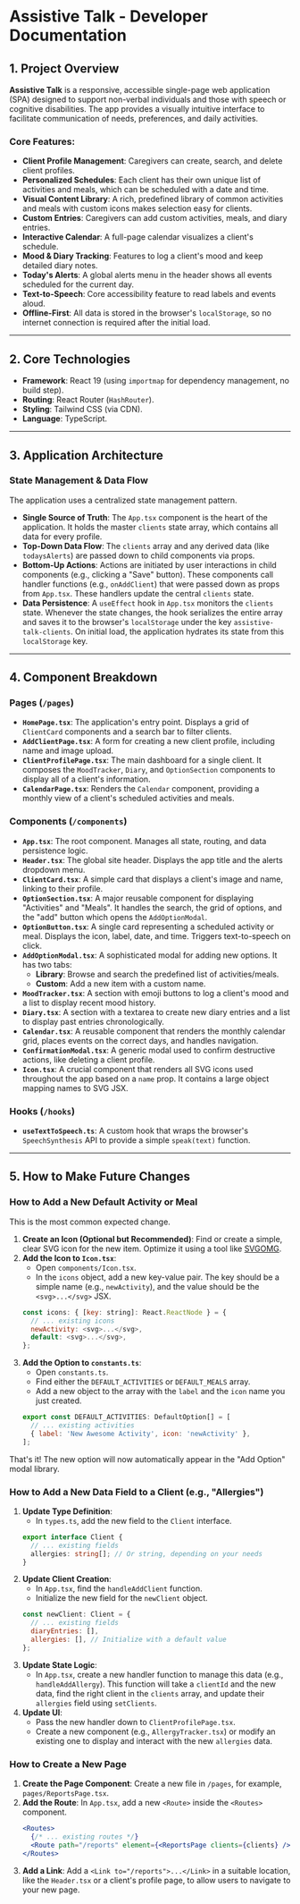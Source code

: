 
# Assistive Talk - Developer Documentation

## 1. Project Overview

**Assistive Talk** is a responsive, accessible single-page web application (SPA) designed to support non-verbal individuals and those with speech or cognitive disabilities. The app provides a visually intuitive interface to facilitate communication of needs, preferences, and daily activities.

### Core Features:
- **Client Profile Management**: Caregivers can create, search, and delete client profiles.
- **Personalized Schedules**: Each client has their own unique list of activities and meals, which can be scheduled with a date and time.
- **Visual Content Library**: A rich, predefined library of common activities and meals with custom icons makes selection easy for clients.
- **Custom Entries**: Caregivers can add custom activities, meals, and diary entries.
- **Interactive Calendar**: A full-page calendar visualizes a client's schedule.
- **Mood & Diary Tracking**: Features to log a client's mood and keep detailed diary notes.
- **Today's Alerts**: A global alerts menu in the header shows all events scheduled for the current day.
- **Text-to-Speech**: Core accessibility feature to read labels and events aloud.
- **Offline-First**: All data is stored in the browser's `localStorage`, so no internet connection is required after the initial load.

---

## 2. Core Technologies

- **Framework**: React 19 (using `importmap` for dependency management, no build step).
- **Routing**: React Router (`HashRouter`).
- **Styling**: Tailwind CSS (via CDN).
- **Language**: TypeScript.

---

## 3. Application Architecture

### State Management & Data Flow
The application uses a centralized state management pattern.

- **Single Source of Truth**: The `App.tsx` component is the heart of the application. It holds the master `clients` state array, which contains all data for every profile.
- **Top-Down Data Flow**: The `clients` array and any derived data (like `todaysAlerts`) are passed down to child components via props.
- **Bottom-Up Actions**: Actions are initiated by user interactions in child components (e.g., clicking a "Save" button). These components call handler functions (e.g., `onAddClient`) that were passed down as props from `App.tsx`. These handlers update the central `clients` state.
- **Data Persistence**: A `useEffect` hook in `App.tsx` monitors the `clients` state. Whenever the state changes, the hook serializes the entire array and saves it to the browser's `localStorage` under the key `assistive-talk-clients`. On initial load, the application hydrates its state from this `localStorage` key.

---

## 4. Component Breakdown

### Pages (`/pages`)
- **`HomePage.tsx`**: The application's entry point. Displays a grid of `ClientCard` components and a search bar to filter clients.
- **`AddClientPage.tsx`**: A form for creating a new client profile, including name and image upload.
- **`ClientProfilePage.tsx`**: The main dashboard for a single client. It composes the `MoodTracker`, `Diary`, and `OptionSection` components to display all of a client's information.
- **`CalendarPage.tsx`**: Renders the `Calendar` component, providing a monthly view of a client's scheduled activities and meals.

### Components (`/components`)
- **`App.tsx`**: The root component. Manages all state, routing, and data persistence logic.
- **`Header.tsx`**: The global site header. Displays the app title and the alerts dropdown menu.
- **`ClientCard.tsx`**: A simple card that displays a client's image and name, linking to their profile.
- **`OptionSection.tsx`**: A major reusable component for displaying "Activities" and "Meals". It handles the search, the grid of options, and the "add" button which opens the `AddOptionModal`.
- **`OptionButton.tsx`**: A single card representing a scheduled activity or meal. Displays the icon, label, date, and time. Triggers text-to-speech on click.
- **`AddOptionModal.tsx`**: A sophisticated modal for adding new options. It has two tabs:
    - **Library**: Browse and search the predefined list of activities/meals.
    - **Custom**: Add a new item with a custom name.
- **`MoodTracker.tsx`**: A section with emoji buttons to log a client's mood and a list to display recent mood history.
- **`Diary.tsx`**: A section with a textarea to create new diary entries and a list to display past entries chronologically.
- **`Calendar.tsx`**: A reusable component that renders the monthly calendar grid, places events on the correct days, and handles navigation.
- **`ConfirmationModal.tsx`**: A generic modal used to confirm destructive actions, like deleting a client profile.
- **`Icon.tsx`**: A crucial component that renders all SVG icons used throughout the app based on a `name` prop. It contains a large object mapping names to SVG JSX.

### Hooks (`/hooks`)
- **`useTextToSpeech.ts`**: A custom hook that wraps the browser's `SpeechSynthesis` API to provide a simple `speak(text)` function.

---

## 5. How to Make Future Changes

### How to Add a New Default Activity or Meal

This is the most common expected change.

1.  **Create an Icon (Optional but Recommended)**: Find or create a simple, clear SVG icon for the new item. Optimize it using a tool like [SVGOMG](https://jakearchibald.github.io/svgomg/).
2.  **Add the Icon to `Icon.tsx`**:
    - Open `components/Icon.tsx`.
    - In the `icons` object, add a new key-value pair. The key should be a simple name (e.g., `newActivity`), and the value should be the `<svg>...</svg>` JSX.
    ```javascript
    const icons: { [key: string]: React.ReactNode } = {
      // ... existing icons
      newActivity: <svg>...</svg>,
      default: <svg>...</svg>,
    };
    ```
3.  **Add the Option to `constants.ts`**:
    - Open `constants.ts`.
    - Find either the `DEFAULT_ACTIVITIES` or `DEFAULT_MEALS` array.
    - Add a new object to the array with the `label` and the `icon` name you just created.
    ```javascript
    export const DEFAULT_ACTIVITIES: DefaultOption[] = [
      // ... existing activities
      { label: 'New Awesome Activity', icon: 'newActivity' },
    ];
    ```
That's it! The new option will now automatically appear in the "Add Option" modal library.

### How to Add a New Data Field to a Client (e.g., "Allergies")

1.  **Update Type Definition**:
    - In `types.ts`, add the new field to the `Client` interface.
    ```typescript
    export interface Client {
      // ... existing fields
      allergies: string[]; // Or string, depending on your needs
    }
    ```
2.  **Update Client Creation**:
    - In `App.tsx`, find the `handleAddClient` function.
    - Initialize the new field for the `newClient` object.
    ```javascript
    const newClient: Client = {
      // ... existing fields
      diaryEntries: [],
      allergies: [], // Initialize with a default value
    };
    ```
3.  **Update State Logic**:
    - In `App.tsx`, create a new handler function to manage this data (e.g., `handleAddAllergy`). This function will take a `clientId` and the new data, find the right client in the `clients` array, and update their `allergies` field using `setClients`.
4.  **Update UI**:
    - Pass the new handler down to `ClientProfilePage.tsx`.
    - Create a new component (e.g., `AllergyTracker.tsx`) or modify an existing one to display and interact with the new `allergies` data.

### How to Create a New Page

1.  **Create the Page Component**: Create a new file in `/pages`, for example, `pages/ReportsPage.tsx`.
2.  **Add the Route**: In `App.tsx`, add a new `<Route>` inside the `<Routes>` component.
    ```jsx
    <Routes>
      {/* ... existing routes */}
      <Route path="/reports" element={<ReportsPage clients={clients} />} />
    </Routes>
    ```
3.  **Add a Link**: Add a `<Link to="/reports">...</Link>` in a suitable location, like the `Header.tsx` or a client's profile page, to allow users to navigate to your new page.
